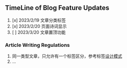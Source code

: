 ## TimeLine of Blog Feature Updates
1. [x] 2023/2/19 文章分类标签
2. [x] 2023/2/20 页面诗词显示
3. [ ] 2023/3/20 文章置顶功能

### Article Writing Regulations
1. 同一类型文章，只允许有一个标签区分，参考标签[设计模式](https://www.awayanan.wang/%E8%AE%BE%E8%AE%A1%E6%A8%A1%E5%BC%8F/2023/03/08/%E8%AE%BE%E8%AE%A1%E6%A8%A1%E5%BC%8F/%E8%AE%BE%E8%AE%A1%E6%A8%A1%E5%BC%8F/)
2. ...

